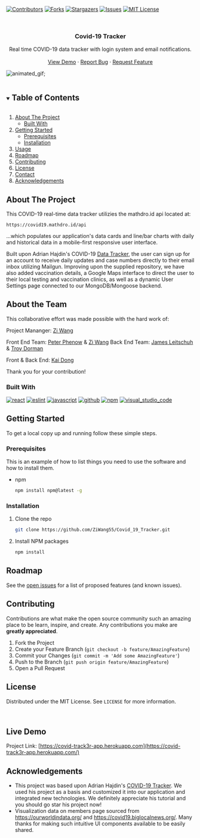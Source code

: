 [![Contributors][contributors-shield]][contributors-url]
[![Forks][forks-shield]][forks-url]
[![Stargazers][stars-shield]][stars-url]
[![Issues][issues-shield]][issues-url]
[![MIT License][license-shield]][license-url]




<!-- PROJECT LOGO -->
<br />
<p align="center">
  

  <h3 align="center">Covid-19 Tracker</h3>

  <p align="center">
    Real time COVID-19 data tracker with login system and email notifications.
    <!-- <br /> -->
    <!-- <a href="https://github.com/ZiWang55/Covid_19_Tracker"><strong>Explore the docs »</strong></a> -->
    <br />
    <br />
    <a href="https://covid-track3r-app.herokuapp.com/">View Demo</a>
    ·
    <a href="https://github.com/ZiWang55/Covid_19_Tracker/issues">Report Bug</a>
    ·
    <a href="https://github.com/ZiWang55/Covid_19_Tracker/issues">Request Feature</a>
  </p>
</p>

![animated_gif](./covidtracker.gif);

<!-- TABLE OF CONTENTS -->
<details open="open">
  <summary><h2 style="display: inline-block">Table of Contents</h2></summary>
  <ol>
    <li>
      <a href="#about-the-project">About The Project</a>
      <ul>
        <li><a href="#built-with">Built With</a></li>
      </ul>
    </li>
    <li>
      <a href="#getting-started">Getting Started</a>
      <ul>
        <li><a href="#prerequisites">Prerequisites</a></li>
        <li><a href="#installation">Installation</a></li>
      </ul>
    </li>
    <li><a href="#usage">Usage</a></li>
    <li><a href="#roadmap">Roadmap</a></li>
    <li><a href="#contributing">Contributing</a></li>
    <li><a href="#license">License</a></li>
    <li><a href="#contact">Contact</a></li>
    <li><a href="#acknowledgements">Acknowledgements</a></li>
  </ol>
</details>

## About The Project

This COVID-19 real-time data tracker utilizies the mathdro.id api located at:

`https://covid19.mathdro.id/api`

...which populates our application's data cards and line/bar charts with daily and historical data in a mobile-first responsive user interface.  

Built upon Adrian Hajdin's COVID-19 [Data Tracker](https://github.com/adrianhajdin/project_corona_tracker), the user can sign up for an account to receive daily updates and case numbers directly to their email inbox utilizing Mailgun.  Improving upon the supplied repository, we have also added vaccination details, a Google Maps interface to direct the user to their local testing and vaccination clinics, as well as a dynamic User Settings page connected to our MongoDB/Mongoose backend.


<!-- ABOUT THE PROJECT -->
## About the Team

This collaborative effort was made possible with the hard work of:

Project Mananger: [Zi Wang](https://github.com/ZiWang55) 

Front End Team: [Peter Phenow](https://github.com/peterphenow) & [Zi Wang](https://github.com/ZiWang55)
Back End Team: [James Leitschuh](https://github.com/jamesleitschuh02) & [Troy Dorman](https://github.com/infiniteoo)

Front & Back End: [Kai Dong](https://github.com/kaidong-chr)

Thank you for your contribution!

### Built With

[![react](https://aleen42.github.io/badges/src/react.svg)](https://aleen42.github.io/badges/src/react.svg)
[![eslint](https://aleen42.github.io/badges/src/eslint.svg)](https://aleen42.github.io/badges/src/eslint.svg)
[![javascript](https://aleen42.github.io/badges/src/javascript.svg)](https://aleen42.github.io/badges/src/javascript.svg)
[![github](https://aleen42.github.io/badges/src/github.svg)](https://aleen42.github.io/badges/src/github.svg)
[![npm](https://aleen42.github.io/badges/src/npm.svg)](https://aleen42.github.io/badges/src/npm.svg)
[![visual_studio_code](https://aleen42.github.io/badges/src/visual_studio_code.svg)](https://aleen42.github.io/badges/src/visual_studio_code.svg)


<!-- GETTING STARTED -->
## Getting Started

To get a local copy up and running follow these simple steps.

### Prerequisites

This is an example of how to list things you need to use the software and how to install them.
* npm
  ```sh
  npm install npm@latest -g
  ```

### Installation

1. Clone the repo
   ```sh
   git clone https://github.com/ZiWang55/Covid_19_Tracker.git
   ```
2. Install NPM packages
   ```sh
   npm install
   ```


<!-- ROADMAP -->
## Roadmap

See the [open issues](https://github.com/ZiWang55/Covid_19_Tracker/issues) for a list of proposed features (and known issues).



<!-- CONTRIBUTING -->
## Contributing

Contributions are what make the open source community such an amazing place to be learn, inspire, and create. Any contributions you make are **greatly appreciated**.

1. Fork the Project
2. Create your Feature Branch (`git checkout -b feature/AmazingFeature`)
3. Commit your Changes (`git commit -m 'Add some AmazingFeature'`)
4. Push to the Branch (`git push origin feature/AmazingFeature`)
5. Open a Pull Request



<!-- LICENSE -->
## License

Distributed under the MIT License. See `LICENSE` for more information.

<br>

<!-- CONTACT -->
## Live Demo


Project Link: [https://covid-track3r-app.herokuapp.com](https://covid-track3r-app.herokuapp.com/)



<!-- ACKNOWLEDGEMENTS -->
## Acknowledgements

* This project was based upon Adrian Hajdin's [COVID-19 Tracker](https://github.com/adrianhajdin/project_corona_tracker).  We used his project as a basis and customized it into our application and integrated new technologies.  We definitely appreciate his tutorial and you should go star his project now!
* Visualization data on members page sourced from https://ourworldindata.org/ and https://covid19.biglocalnews.org/. Many thanks for making such intuitive UI components available to be easily shared.





<!-- MARKDOWN LINKS & IMAGES -->
<!-- https://www.markdownguide.org/basic-syntax/#reference-style-links -->
[contributors-shield]: https://img.shields.io/github/contributors/ZiWang55/Covid_19_Tracker?style=for-the-badge
[contributors-url]: https://github.com/ZiWang55/repo/graphs/contributors
[forks-shield]: https://img.shields.io/github/forks/ZiWang55/Covid_19_Tracker?style=for-the-badge
[forks-url]: https://github.com/ZiWang55/repo/network/members
[stars-shield]: https://img.shields.io/github/stars/ZiWang55/Covid_19_Tracker?style=for-the-badge
[stars-url]: https://github.com/ZiWang55/repo/stargazers
[issues-shield]: https://img.shields.io/github/issues/ZiWang55/Covid_19_Tracker?style=for-the-badge
[issues-url]: https://github.com/ZiWang55/repo/issues
[license-shield]: https://img.shields.io/github/license/ZiWang55/Covid_19_Tracker?style=for-the-badge
[license-url]: https://github.com/ZiWang55/Covid_19_Tracker/LICENSE.txt
